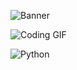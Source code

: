 ![Banner](https://i.postimg.cc/fTJ8m3pq/cyberpunk-illustration-with-neon-colors-futuristic-technology.jpg)

![Coding GIF](https://media.giphy.com/media/13HgwGsXF0aiGY/giphy.gif)

![Python](https://img.shields.io/badge/Python-3776AB?style=for-the-badge&logo=python&logoColor=white)


